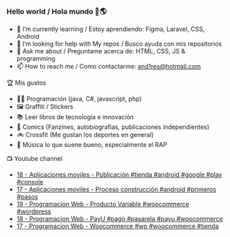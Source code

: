 ### Hello world / Hola mundo 👋🌎

<!--
**xaca/xaca** is a ✨ _special_ ✨ repository because its `README.md` (this file) appears on your GitHub profile.

Here are some ideas to get you started:
-->

- 🌱 I’m currently learning / Estoy aprendiendo: Figma, Laravel, CSS, Android
- 🤔 I’m looking for help with My repos / Busco ayuda con mis repositorios
- 💬 Ask me about / Preguntame acerca de: HTML, CSS, JS & programming 
- 📫 How to reach me / Como contactarme: and1res@hotmail.com

🏆 Mis gustos
- 👨‍💻 Programación (java, C#, javascript, php)
- 🖼️ Graffiti / Stickers
- 📚 Leer libros de tecnología e innovación
- 💢 Comics (Fanzines, autobiografías, publicaciones independientes)
- 🚲 Crossfit (Me gustan los deportes en general)
- 🎤 Música lo que suene bueno, especialmente el RAP
<!--
📝 Frases
- "I only smile in the dark, I only smile when it's complicated" Raybiez
- "De lo que ves créete la mitad de lo que no ves no te creas nada" Kase O
-->
📺 Youtube channel
<!-- BLOG-POST-LIST:START -->
- [18 - Aplicaciones moviles - Publicación #tienda #android #google #play #console](https://www.youtube.com/watch?v=QsyOra_jVkM)
- [17 - Aplicaciones moviles - Proceso construcción #android #primeros #pasos](https://www.youtube.com/watch?v=f6XUjoC8oWs)
- [19 - Programacion Web - Producto Variable #woocommerce #wordpress](https://www.youtube.com/watch?v=6KhzShwtl-A)
- [18 - Programacion Web - PayU #pago #pasarela #payu #woocommerce](https://www.youtube.com/watch?v=Z2wJPbjPRBU)
- [17 - Programacion Web - Woocommerce #wp #woocommerce #tienda](https://www.youtube.com/watch?v=OSnDbJFfKGU)
<!-- BLOG-POST-LIST:END -->
